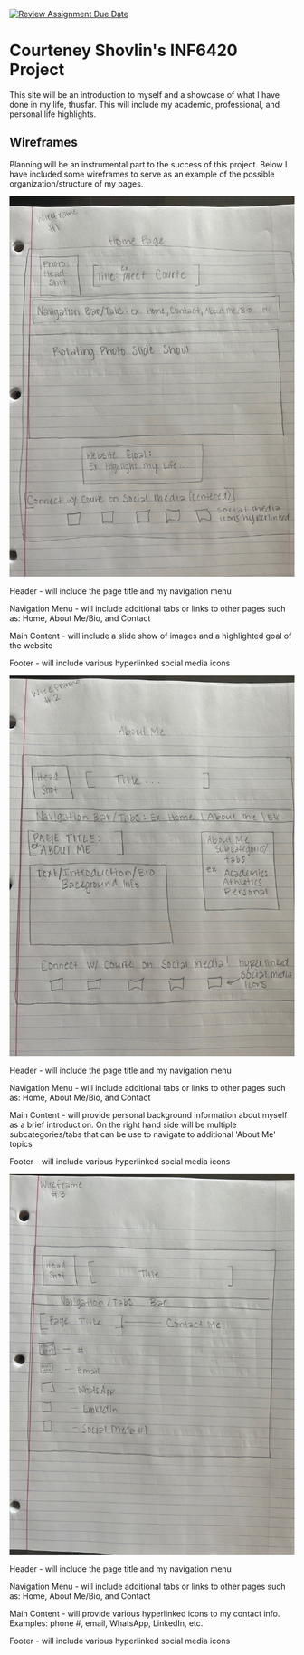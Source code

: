 [![Review Assignment Due Date](https://classroom.github.com/assets/deadline-readme-button-24ddc0f5d75046c5622901739e7c5dd533143b0c8e959d652212380cedb1ea36.svg)](https://classroom.github.com/a/cSGmFTKd)
# Courteney Shovlin's INF6420 Project

This site will be an introduction to myself and a showcase of what I have done in my life, thusfar. This will include my academic, professional, and personal life highlights.

## Wireframes

Planning will be an instrumental part to the success of this project. Below I have included some wireframes to serve as an example of the possible organization/structure of my pages.

![Wireframe of Landing/Home Page](wireframes/Wireframe%201.jpg)


Header - will include the page title and my navigation menu 

Navigation Menu - will include additional tabs or links to other pages such as: Home, About Me/Bio, and Contact

Main Content - will include a slide show of images and a highlighted goal of the website

Footer - will include various hyperlinked social media icons

![Wireframe of About Me Page](wireframes/Wireframe%202.jpg)

Header - will include the page title and my navigation menu 

Navigation Menu - will include additional tabs or links to other pages such as: Home, About Me/Bio, and Contact

Main Content - will provide personal background information about myself as a brief introduction. On the right hand side will be multiple subcategories/tabs that can be use to navigate to additional 'About Me' topics

Footer - will include various hyperlinked social media icons

![Wireframe of Contact Page](wireframes/Wireframe%203.jpg)

Header - will include the page title and my navigation menu 

Navigation Menu - will include additional tabs or links to other pages such as: Home, About Me/Bio, and Contact

Main Content - will provide various hyperlinked icons to my contact info. Examples: phone #, email, WhatsApp, LinkedIn, etc.

Footer - will include various hyperlinked social media icons